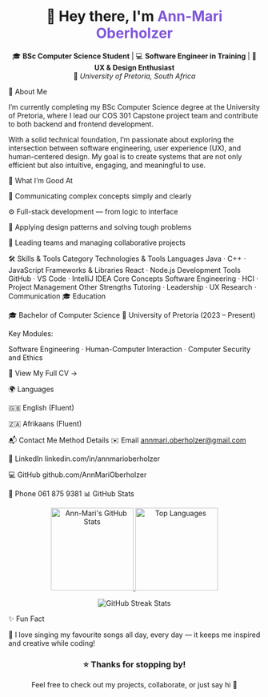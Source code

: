<h1 align="center">👋 Hey there, I'm <span style="color:#7F56D9;">Ann-Mari Oberholzer</span></h1> <p align="center"> 🎓 <strong>BSc Computer Science Student</strong> | 💻 <strong>Software Engineer in Training</strong> | 🎨 <strong>UX & Design Enthusiast</strong> <br/> 📍 <em>University of Pretoria, South Africa</em> </p>
🌟 About Me

I’m currently completing my BSc Computer Science degree at the University of Pretoria, where I lead our COS 301 Capstone project team and contribute to both backend and frontend development.

With a solid technical foundation, I’m passionate about exploring the intersection between software engineering, user experience (UX), and human-centered design.
My goal is to create systems that are not only efficient but also intuitive, engaging, and meaningful to use.

🧠 What I’m Good At

💬 Communicating complex concepts simply and clearly

⚙️ Full-stack development — from logic to interface

🧩 Applying design patterns and solving tough problems

🎯 Leading teams and managing collaborative projects

🛠️ Skills & Tools
Category	Technologies & Tools
Languages	Java · C++ · JavaScript
Frameworks & Libraries	React · Node.js
Development Tools	GitHub · VS Code · IntelliJ IDEA
Core Concepts	Software Engineering · HCI · Project Management
Other Strengths	Tutoring · Leadership · UX Research · Communication
🎓 Education

🎓 Bachelor of Computer Science
📍 University of Pretoria (2023 – Present)

Key Modules:

Software Engineering · Human-Computer Interaction · Computer Security and Ethics

📄 View My Full CV →

🌍 Languages

🇬🇧 English (Fluent)

🇿🇦 Afrikaans (Fluent)

📬 Contact Me
Method	Details
✉️ Email	annmari.oberholzer@gmail.com

💼 LinkedIn	linkedin.com/in/annmarioberholzer

💻 GitHub	github.com/AnnMariOberholzer

📱 Phone	061 875 9381
📊 GitHub Stats
<p align="center"> <a href="https://github.com/Ann-Mari-Oberholzer"> <img src="https://github-readme-stats.vercel.app/api?username=Ann-Mari-Oberholzer&show_icons=true&theme=tokyonight&hide_border=false" alt="Ann-Mari's GitHub Stats" height="165"/> </a> <a href="https://github.com/Ann-Mari-Oberholzer"> <img src="https://github-readme-stats.vercel.app/api/top-langs/?username=Ann-Mari-Oberholzer&layout=compact&theme=tokyonight&hide_border=false" alt="Top Languages" height="165"/> </a> </p> <p align="center"> <img src="https://streak-stats.demolab.com?user=Ann-Mari-Oberholzer&theme=tokyonight&hide_border=false" alt="GitHub Streak Stats" /> </p>
✨ Fun Fact

🎤 I love singing my favourite songs all day, every day — it keeps me inspired and creative while coding!

<h3 align="center">⭐ Thanks for stopping by!</h3> <p align="center">Feel free to check out my projects, collaborate, or just say hi 👋</p>

